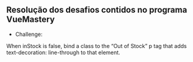 ## Resolução dos desafios contidos no programa VueMastery

* Challenge:

When inStock is false, bind a class to the “Out of Stock” p tag that adds text-decoration: line-through to that element.
